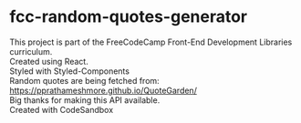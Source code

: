 # fcc-random-quotes-generator
This project is part of the FreeCodeCamp Front-End Development Libraries curriculum.  
Created using React.  
Styled with Styled-Components  
Random quotes are being fetched from:  
https://pprathameshmore.github.io/QuoteGarden/  
Big thanks for making this API available.  
Created with CodeSandbox  

